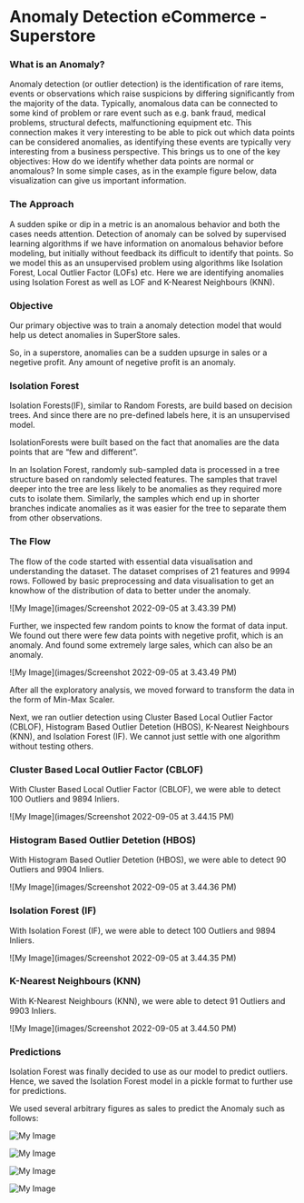 # Anomaly Detection eCommerce - Superstore

### What is an Anomaly?

Anomaly detection (or outlier detection) is the identification of rare items, events or observations which raise suspicions by differing significantly from the majority of the data. Typically, anomalous data can be connected to some kind of problem or rare event such as e.g. bank fraud, medical problems, structural defects, malfunctioning equipment etc. This connection makes it very interesting to be able to pick out which data points can be considered anomalies, as identifying these events are typically very interesting from a business perspective.
This brings us to one of the key objectives: How do we identify whether data points are normal or anomalous? In some simple cases, as in the example figure below, data visualization can give us important information.

### The Approach

A sudden spike or dip in a metric is an anomalous behavior and both the cases needs attention. Detection of anomaly can be solved by supervised learning algorithms if we have information on anomalous behavior before modeling, but initially without feedback its difficult to identify that points. So we model this as an unsupervised problem using algorithms like Isolation Forest, Local Outlier Factor (LOFs) etc. Here we are identifying anomalies using Isolation Forest as well as LOF and K-Nearest Neighbours (KNN).

### Objective

Our primary objective was to train a anomaly detection model that would help us detect anomalies in SuperStore sales.

So, in a superstore, anomalies can be a sudden upsurge in sales or a negetive profit. Any amount of negetive profit is an anomaly.

### Isolation Forest

Isolation Forests(IF), similar to Random Forests, are build based on decision trees. And since there are no pre-defined labels here, it is an unsupervised model.

IsolationForests were built based on the fact that anomalies are the data points that are “few and different”.

In an Isolation Forest, randomly sub-sampled data is processed in a tree structure based on randomly selected features. The samples that travel deeper into the tree are less likely to be anomalies as they required more cuts to isolate them. Similarly, the samples which end up in shorter branches indicate anomalies as it was easier for the tree to separate them from other observations.

### The Flow

The flow of the code started with essential data visualisation and understanding the dataset. The dataset comprises of 21 features and 9994 rows. Followed by basic preprocessing and data visualisation to get an knowhow of the distribution of data to better under the anomaly.

![My Image](images/Screenshot 2022-09-05 at 3.43.39 PM)

Further, we inspected few random points to know the format of data input. We found out there were few data points with negetive profit, which is an anomaly. And found some extremely large sales, which can also be an anomaly. 

![My Image](images/Screenshot 2022-09-05 at 3.43.49 PM)

After all the exploratory analysis, we moved forward to transform the data in the form of Min-Max Scaler.

Next, we ran outlier detection using Cluster Based Local Outlier Factor (CBLOF), Histogram Based Outlier Detetion (HBOS), K-Nearest Neighbours (KNN), and Isolation Forest (IF). We cannot just settle with one algorithm without testing others.

### Cluster Based Local Outlier Factor (CBLOF)

With Cluster Based Local Outlier Factor (CBLOF), we were able to detect 100 Outliers and 9894 Inliers.

![My Image](images/Screenshot 2022-09-05 at 3.44.15 PM)

### Histogram Based Outlier Detetion (HBOS)

With Histogram Based Outlier Detetion (HBOS), we were able to detect 90 Outliers and 9904 Inliers.

![My Image](images/Screenshot 2022-09-05 at 3.44.36 PM)

### Isolation Forest (IF)

With Isolation Forest (IF), we were able to detect 100 Outliers and 9894 Inliers. 

![My Image](images/Screenshot 2022-09-05 at 3.44.35 PM)

### K-Nearest Neighbours (KNN)

With K-Nearest Neighbours (KNN), we were able to detect 91 Outliers and 9903 Inliers.

![My Image](images/Screenshot 2022-09-05 at 3.44.50 PM)


### Predictions

Isolation Forest was finally decided to use as our model to predict outliers. Hence, we saved the Isolation Forest model in a pickle format to further use for predictions.

We used several arbitrary figures as sales to predict the Anomaly such as follows:

![My Image](images/my-image.jpg)

![My Image](images/my-image.jpg)

![My Image](images/my-image.jpg)

![My Image](images/my-image.jpg)




